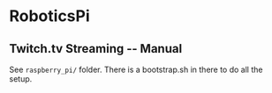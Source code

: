 # RoboticsPi

## Twitch.tv Streaming -- Manual

See `raspberry_pi/` folder. There is a bootstrap.sh in there to do all the
setup.
